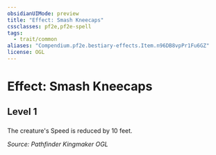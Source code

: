 ```yaml
---
obsidianUIMode: preview
title: "Effect: Smash Kneecaps"
cssclasses: pf2e,pf2e-spell
tags:
  - trait/common
aliases: "Compendium.pf2e.bestiary-effects.Item.n96DB8vpPr1Fu6GZ"
license: OGL
---
```

# Effect: Smash Kneecaps
## Level 1
### 






The creature's Speed is reduced by 10 feet.

*Source: Pathfinder Kingmaker*
*OGL*